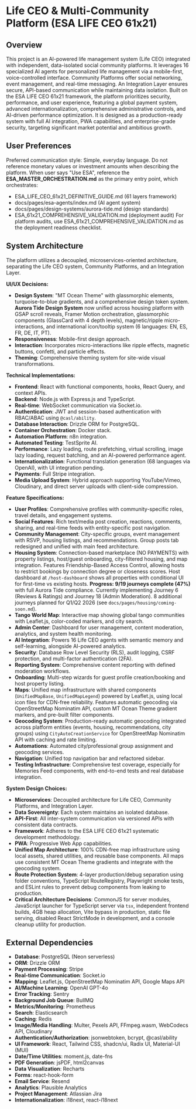 # Life CEO & Multi-Community Platform (ESA LIFE CEO 61x21)

## Overview

This project is an AI-powered life management system (Life CEO) integrated with independent, data-isolated social community platforms. It leverages 16 specialized AI agents for personalized life management via a mobile-first, voice-controlled interface. Community Platforms offer social networking, event management, and real-time messaging. An Integration Layer ensures secure, API-based communication while maintaining data isolation. Built on the ESA LIFE CEO 61x21 framework, the platform prioritizes security, performance, and user experience, featuring a global payment system, advanced internationalization, comprehensive administrative controls, and AI-driven performance optimization. It is designed as a production-ready system with full AI integration, PWA capabilities, and enterprise-grade security, targeting significant market potential and ambitious growth.

## User Preferences

Preferred communication style: Simple, everyday language.
Do not reference monetary values or investment amounts when describing the platform.
When user says "Use ESA", reference the **ESA_MASTER_ORCHESTRATION.md** as the primary entry point, which orchestrates:
- ESA_LIFE_CEO_61x21_DEFINITIVE_GUIDE.md (61 layers framework)
- docs/pages/esa-agents/index.md (AI agent system)
- docs/pages/design-systems/aurora-tide.md (design standards)
- ESA_61x21_COMPREHENSIVE_VALIDATION.md (deployment audit)
For platform audits, use ESA_61x21_COMPREHENSIVE_VALIDATION.md as the deployment readiness checklist.

## System Architecture

The platform utilizes a decoupled, microservices-oriented architecture, separating the Life CEO system, Community Platforms, and an Integration Layer.

**UI/UX Decisions:**
- **Design System**: "MT Ocean Theme" with glassmorphic elements, turquoise-to-blue gradients, and a comprehensive design token system. **Aurora Tide Design System** now unified across housing platform with GSAP scroll reveals, Framer Motion orchestration, glassmorphic components (GlassCard with 4 depth levels), magnetic/ripple micro-interactions, and international icon/tooltip system (6 languages: EN, ES, FR, DE, IT, PT).
- **Responsiveness**: Mobile-first design approach.
- **Interaction**: Incorporates micro-interactions like ripple effects, magnetic buttons, confetti, and particle effects.
- **Theming**: Comprehensive theming system for site-wide visual transformations.

**Technical Implementations:**
- **Frontend**: React with functional components, hooks, React Query, and context APIs.
- **Backend**: Node.js with Express.js and TypeScript.
- **Real-time**: WebSocket communication via Socket.io.
- **Authentication**: JWT and session-based authentication with RBAC/ABAC using `@casl/ability`.
- **Database Interaction**: Drizzle ORM for PostgreSQL.
- **Container Orchestration**: Docker stack.
- **Automation Platform**: n8n integration.
- **Automated Testing**: TestSprite AI.
- **Performance**: Lazy loading, route prefetching, virtual scrolling, image lazy loading, request batching, and an AI-powered performance agent.
- **Internationalization**: Functional translation generation (68 languages via OpenAI), with UI integration pending.
- **Payments**: Full Stripe integration.
- **Media Upload System**: Hybrid approach supporting YouTube/Vimeo, Cloudinary, and direct server uploads with client-side compression.

**Feature Specifications:**
- **User Profiles**: Comprehensive profiles with community-specific roles, travel details, and engagement systems.
- **Social Features**: Rich text/media post creation, reactions, comments, sharing, and real-time feeds with entity-specific post navigation.
- **Community Management**: City-specific groups, event management with RSVP, housing listings, and recommendations. Group posts tab redesigned and unified with main feed architecture.
- **Housing System**: Connection-based marketplace (NO PAYMENTS) with property listings, host/guest onboarding, city-filtered housing, and map integration. Features Friendship-Based Access Control, allowing hosts to restrict bookings by connection degree or closeness scores. Host dashboard at `/host-dashboard` shows all properties with conditional UI for first-time vs existing hosts. **Progress: 9/19 journeys complete (47%)** with full Aurora Tide compliance. Currently implementing Journey 6 (Reviews & Ratings) and Journey 18 (Admin Moderation). 8 additional journeys planned for Q1/Q2 2026 (see `docs/pages/housing/coming-soon.md`).
- **Tango World Map**: Interactive map showing global tango communities with Leaflet.js, color-coded markers, and city search.
- **Admin Center**: Dashboard for user management, content moderation, analytics, and system health monitoring.
- **AI Integration**: Powers 16 Life CEO agents with semantic memory and self-learning, alongside AI-powered analytics.
- **Security**: Database Row Level Security (RLS), audit logging, CSRF protection, and multi-factor authentication (2FA).
- **Reporting System**: Comprehensive content reporting with defined moderation workflows.
- **Onboarding**: Multi-step wizards for guest profile creation/booking and host property listing.
- **Maps**: Unified map infrastructure with shared components (`UnifiedMapBase`, `UnifiedMapLegend`) powered by Leaflet.js, using local icon files for CDN-free reliability. Features automatic geocoding via OpenStreetMap Nominatim API, custom MT Ocean Theme gradient markers, and pre-built filter components.
- **Geocoding System**: Production-ready automatic geocoding integrated across platform entities (events, housing, recommendations, city groups) using `CityAutoCreationService` for OpenStreetMap Nominatim API with caching and rate limiting.
- **Automations**: Automated city/professional group assignment and geocoding services.
- **Navigation**: Unified top navigation bar and refactored sidebar.
- **Testing Infrastructure**: Comprehensive test coverage, especially for Memories Feed components, with end-to-end tests and real database integration.

**System Design Choices:**
- **Microservices**: Decoupled architecture for Life CEO, Community Platforms, and Integration Layer.
- **Data Sovereignty**: Each system maintains an isolated database.
- **API-First**: All inter-system communication via versioned APIs with consistent data contracts.
- **Framework**: Adheres to the ESA LIFE CEO 61x21 systematic development methodology.
- **PWA**: Progressive Web App capabilities.
- **Unified Map Architecture**: 100% CDN-free map infrastructure using local assets, shared utilities, and reusable base components. All maps use consistent MT Ocean Theme gradients and integrate with the geocoding system.
- **Route Protection System**: 4-layer production/debug separation using folder conventions, TypeScript RouteRegistry, Playwright smoke tests, and ESLint rules to prevent debug components from leaking to production.
- **Critical Architecture Decisions**: CommonJS for server modules, JavaScript launcher for TypeScript server via `tsx`, independent frontend builds, 4GB heap allocation, Vite bypass in production, static file serving, disabled React StrictMode in development, and a console cleanup utility for production.

## External Dependencies

- **Database**: PostgreSQL (Neon serverless)
- **ORM**: Drizzle ORM
- **Payment Processing**: Stripe
- **Real-time Communication**: Socket.io
- **Mapping**: Leaflet.js, OpenStreetMap Nominatim API, Google Maps API
- **AI/Machine Learning**: OpenAI GPT-4o
- **Error Tracking**: Sentry
- **Background Job Queue**: BullMQ
- **Metrics/Monitoring**: Prometheus
- **Search**: Elasticsearch
- **Caching**: Redis
- **Image/Media Handling**: Multer, Pexels API, FFmpeg.wasm, WebCodecs API, Cloudinary
- **Authentication/Authorization**: jsonwebtoken, bcrypt, @casl/ability
- **UI Framework**: React, Tailwind CSS, shadcn/ui, Radix UI, Material-UI (MUI)
- **Date/Time Utilities**: moment.js, date-fns
- **PDF Generation**: jsPDF, html2canvas
- **Data Visualization**: Recharts
- **Forms**: react-hook-form
- **Email Service**: Resend
- **Analytics**: Plausible Analytics
- **Project Management**: Atlassian Jira
- **Internationalization**: i18next, react-i18next
